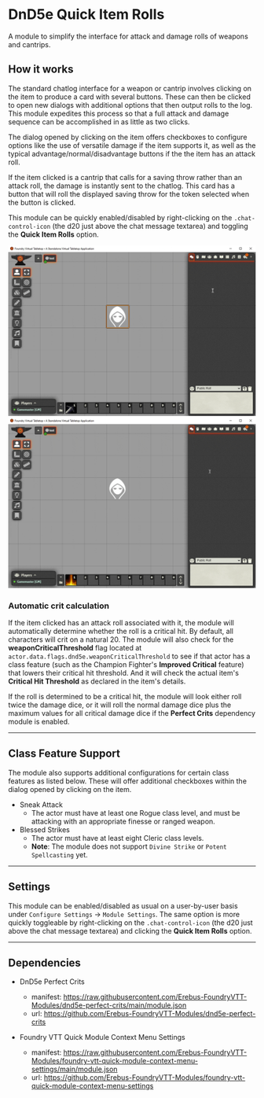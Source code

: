 # DnD5e Quick Item Rolls

A module to simplify the interface for attack and damage rolls of weapons and cantrips.

## How it works

The standard chatlog interface for a weapon or cantrip involves clicking on the item to produce a card with several buttons. These can then be clicked to open new dialogs with additional options that then output rolls to the log. This module expedites this process so that a full attack and damage sequence can be accomplished in as little as two clicks.

The dialog opened by clicking on the item offers checkboxes to configure options like the use of versatile damage if the item supports it, as well as the typical advantage/normal/disadvantage buttons if the the item has an attack roll.

If the item clicked is a cantrip that calls for a saving throw rather than an attack roll, the damage is instantly sent to the chatlog. This card has a button that will roll the displayed saving throw for the token selected when the button is clicked.

This module can be quickly enabled/disabled by right-clicking on the `.chat-control-icon` (the d20 just above the chat message textarea) and toggling the **Quick Item Rolls** option.

![quick item rolls](./images/quick-item-rolls-weapon.gif)
![quick item rolls](./images/quick-item-rolls-cantrip.gif)

### Automatic crit calculation

If the item clicked has an attack roll associated with it, the module will automatically determine whether the roll is a critical hit. By default, all characters will crit on a natural 20. The module will also check for the **weaponCriticalThreshold** flag located at `actor.data.flags.dnd5e.weaponCriticalThreshold` to see if that actor has a class feature (such as the Champion Fighter's **Improved Critical** feature) that lowers their critical hit threshold. And it will check the actual item's **Critical Hit Threshold** as declared in the item's details.

If the roll is determined to be a critical hit, the module will look either roll twice the damage dice, or it will roll the normal damage dice plus the maximum values for all critical damage dice if the **Perfect Crits** dependency module is enabled.

---

## Class Feature Support

The module also supports additional configurations for certain class features as listed below. These will offer additional checkboxes within the dialog opened by clicking on the item.

- Sneak Attack
  - The actor must have at least one Rogue class level, and must be attacking with an appropriate finesse or ranged weapon.
- Blessed Strikes
  - The actor must have at least eight Cleric class levels.
  - **Note**: The module does not support `Divine Strike` or `Potent Spellcasting` yet.

---

## Settings

This module can be enabled/disabled as usual on a user-by-user basis under `Configure Settings` &rarr; `Module Settings`. The same option is more quickly toggleable by right-clicking on the `.chat-control-icon` (the d20 just above the chat message textarea) and clicking the **Quick Item Rolls** option.

---

## Dependencies

- DnD5e Perfect Crits

  - manifest: https://raw.githubusercontent.com/Erebus-FoundryVTT-Modules/dnd5e-perfect-crits/main/module.json
  - url: https://github.com/Erebus-FoundryVTT-Modules/dnd5e-perfect-crits

- Foundry VTT Quick Module Context Menu Settings
  - manifest: https://raw.githubusercontent.com/Erebus-FoundryVTT-Modules/foundry-vtt-quick-module-context-menu-settings/main/module.json
  - url: https://github.com/Erebus-FoundryVTT-Modules/foundry-vtt-quick-module-context-menu-settings
